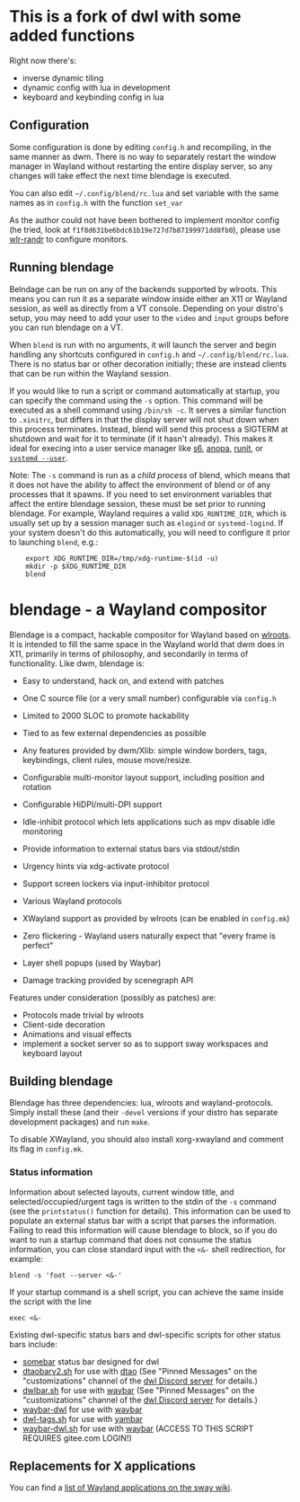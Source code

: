 # This is a fork of dwl with some added functions

Right now there's:
- inverse dynamic tiling
- dynamic config with lua in development
- keyboard and keybinding config in lua
## Configuration

Some configuration is done by editing `config.h` and recompiling, in the same manner as dwm. There is no way to separately restart the window manager in Wayland without restarting the entire display server, so any changes will take effect the next time blendage is executed.

You can also edit `~/.config/blend/rc.lua` and set variable with the same names as in `config.h` with the function `set_var`

As the author could not have been bothered to implement monitor config (he tried, look at `f1f8d631be6bdc61b19e727d7b87199971dd8fb0`), please use [wlr-randr](https://git.sr.ht/~emersion/wlr-randr) to configure monitors.

## Running blendage

Belndage can be run on any of the backends supported by wlroots. This means you can run it as a separate window inside either an X11 or Wayland session, as well as directly from a VT console. Depending on your distro's setup, you may need to add your user to the `video` and `input` groups before you can run blendage on a VT.

When `blend` is run with no arguments, it will launch the server and begin handling any shortcuts configured in `config.h` and `~/.config/blend/rc.lua`. There is no status bar or other decoration initially; these are instead clients that can be run within the Wayland session.

If you would like to run a script or command automatically at startup, you can specify the command using the `-s` option. This command will be executed as a shell command using `/bin/sh -c`.  It serves a similar function to `.xinitrc`, but differs in that the display server will not shut down when this process terminates. Instead, blend will send this process a SIGTERM at shutdown and wait for it to terminate (if it hasn't already). This makes it ideal for execing into a user service manager like [s6](https://skarnet.org/software/s6/), [anopa](https://jjacky.com/anopa/), [runit](http://smarden.org/runit/faq.html#userservices), or [`systemd --user`](https://wiki.archlinux.org/title/Systemd/User).

Note: The `-s` command is run as a *child process* of blend, which means that it does not have the ability to affect the environment of blend or of any processes that it spawns. If you need to set environment variables that affect the entire blendage session, these must be set prior to running blendage.  For example, Wayland requires a valid `XDG_RUNTIME_DIR`, which is usually set up by a session manager such as `elogind` or `systemd-logind`.  If your system doesn't do this automatically, you will need to configure it prior to launching `blend`, e.g.:

```
    export XDG_RUNTIME_DIR=/tmp/xdg-runtime-$(id -u)
    mkdir -p $XDG_RUNTIME_DIR
    blend
```

# blendage - a Wayland compositor

Blendage is a compact, hackable compositor for Wayland based on [wlroots](https://gitlab.freedesktop.org/wlroots/wlroots/). It is intended to fill the same space in the Wayland world that dwm does in X11, primarily in terms of philosophy, and secondarily in terms of functionality. Like dwm, blendage is:

- Easy to understand, hack on, and extend with patches
- One C source file (or a very small number) configurable via `config.h`
- Limited to 2000 SLOC to promote hackability
- Tied to as few external dependencies as possible

- Any features provided by dwm/Xlib: simple window borders, tags, keybindings, client rules, mouse move/resize.
- Configurable multi-monitor layout support, including position and rotation
- Configurable HiDPI/multi-DPI support
- Idle-inhibit protocol which lets applications such as mpv disable idle monitoring
- Provide information to external status bars via stdout/stdin
- Urgency hints via xdg-activate protocol
- Support screen lockers via input-inhibitor protocol
- Various Wayland protocols
- XWayland support as provided by wlroots (can be enabled in `config.mk`)
- Zero flickering - Wayland users naturally expect that "every frame is perfect"
- Layer shell popups (used by Waybar)
- Damage tracking provided by scenegraph API

Features under consideration (possibly as patches) are:

- Protocols made trivial by wlroots
- Client-side decoration
- Animations and visual effects
- implement a socket server so as to support sway workspaces and keyboard layout


## Building blendage

Blendage has three dependencies: lua, wlroots and wayland-protocols. Simply install these (and their `-devel` versions if your distro has separate development packages) and run `make`.

To disable XWayland, you should also install xorg-xwayland and comment its flag in `config.mk`.

### Status information

Information about selected layouts, current window title, and selected/occupied/urgent tags is written to the stdin of the `-s` command (see the `printstatus()` function for details).  This information can be used to populate an external status bar with a script that parses the information.  Failing to read this information will cause blendage to block, so if you do want to run a startup command that does not consume the status information, you can close standard input with the `<&-` shell redirection, for example:

    blend -s 'foot --server <&-'

If your startup command is a shell script, you can achieve the same inside the script with the line

    exec <&-

Existing dwl-specific status bars and dwl-specific scripts for other status bars include:
- [somebar](https://sr.ht/~raphi/somebar/) status bar designed for dwl
- [dtaobarv2.sh](https://cdn.discordapp.com/attachments/792078050024095745/862428883423723560/dtaobarv2.sh) for use with [dtao](https://github.com/djpohly/dtao) (See "Pinned Messages" on the "customizations" channel of the [dwl Discord server](https://discord.gg/jJxZnrGPWN) for details.)
- [dwlbar.sh](https://cdn.discordapp.com/attachments/792078050024095745/810926218529472592/dwlbar.sh) for use with [waybar](https://github.com/Alexays/Waybar) (See "Pinned Messages" on the "customizations" channel of the  [dwl Discord server](https://discord.gg/jJxZnrGPWN) for details.)
- [waybar-dwl](https://codeberg.org/fauxmight/waybar-dwl.git) for use with [waybar](https://github.com/Alexays/Waybar)
- [dwl-tags.sh](https://codeberg.org/novakane/yambar/src/branch/master/examples/scripts/dwl-tags.sh) for use with [yambar](https://codeberg.org/dnkl/yambar)
- [waybar-dwl.sh](https://gitee.com/guyuming76/personal/tree/dwl/gentoo/waybar-dwl) for use with [waybar](https://github.com/Alexays/Waybar) (ACCESS TO THIS SCRIPT REQUIRES gitee.com LOGIN!)

## Replacements for X applications

You can find a [list of Wayland applications on the sway wiki](https://github.com/swaywm/sway/wiki/i3-Migration-Guide).
